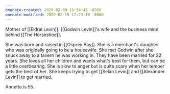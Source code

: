 ```yaml
---
onenote-created: 2020-02-09 16:34:45 -0500
onenote-modified: 2020-02-15 12:23:16 -0500
---
```


Mother of [[Eldral Levin]]. [[Godwin Levin]]'s wife and the business mind behind [[The Horseshoe]].

She was born and raised in [[Osprey Bay]]. She is a merchant's daughter who was originally going to be a housewife. She met Godwin after she snuck away to a tavern he was working in. They have been married for 32 years. She loves all her children and wants what's best for them, but can be a little overbearing. She is slow to anger but is quite scary when her temper gets the best of her. She keeps trying to get [[Selah Levin]] and [[Alexander Levin]] to get married.

Annette is 55.
